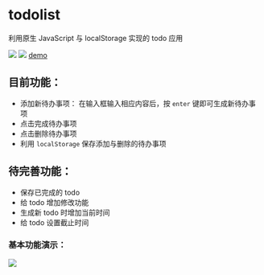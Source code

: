 # todolist
利用原生 JavaScript 与 localStorage 实现的 todo 应用

![](https://i.loli.net/2018/09/14/5b9b3936f3556.png)
![](https://i.loli.net/2018/09/14/5b9b39a087043.png)
[demo](https://tumao727.github.io/todolist/)

## 目前功能：
* 添加新待办事项：
  在输入框输入相应内容后，按 `enter` 键即可生成新待办事项
* 点击完成待办事项
* 点击删除待办事项
* 利用 `localStorage` 保存添加与删除的待办事项

## 待完善功能：
* 保存已完成的 todo
* 给 todo 增加修改功能
* 生成新 todo 时增加当前时间
* 给 todo 设置截止时间

### 基本功能演示：
![](https://i.loli.net/2018/09/14/5b9b2f2f38ff3.gif)
